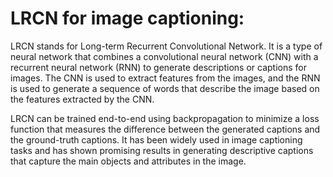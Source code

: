 # LRCN for image captioning:

LRCN stands for Long-term Recurrent Convolutional Network. It is a type of neural network that combines a convolutional neural network (CNN) with a recurrent neural network (RNN) to generate descriptions or captions for images. The CNN is used to extract features from the images, and the RNN is used to generate a sequence of words that describe the image based on the features extracted by the CNN.

LRCN can be trained end-to-end using backpropagation to minimize a loss function that measures the difference between the generated captions and the ground-truth captions. It has been widely used in image captioning tasks and has shown promising results in generating descriptive captions that capture the main objects and attributes in the image.
